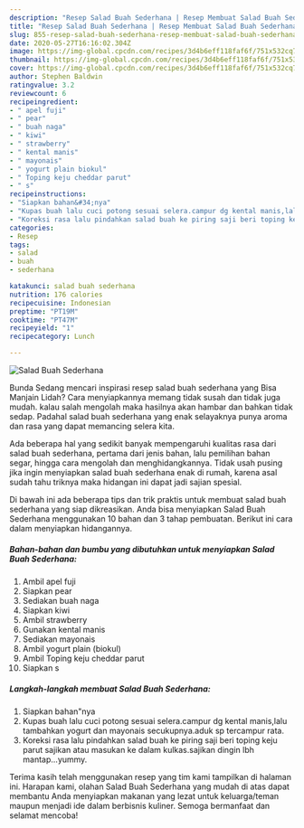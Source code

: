 ```yaml
---
description: "Resep Salad Buah Sederhana | Resep Membuat Salad Buah Sederhana Yang Enak Banget"
title: "Resep Salad Buah Sederhana | Resep Membuat Salad Buah Sederhana Yang Enak Banget"
slug: 855-resep-salad-buah-sederhana-resep-membuat-salad-buah-sederhana-yang-enak-banget
date: 2020-05-27T16:16:02.304Z
image: https://img-global.cpcdn.com/recipes/3d4b6eff118faf6f/751x532cq70/salad-buah-sederhana-foto-resep-utama.jpg
thumbnail: https://img-global.cpcdn.com/recipes/3d4b6eff118faf6f/751x532cq70/salad-buah-sederhana-foto-resep-utama.jpg
cover: https://img-global.cpcdn.com/recipes/3d4b6eff118faf6f/751x532cq70/salad-buah-sederhana-foto-resep-utama.jpg
author: Stephen Baldwin
ratingvalue: 3.2
reviewcount: 6
recipeingredient:
- " apel fuji"
- " pear"
- " buah naga"
- " kiwi"
- " strawberry"
- " kental manis"
- " mayonais"
- " yogurt plain biokul"
- " Toping keju cheddar parut"
- " s"
recipeinstructions:
- "Siapkan bahan&#34;nya"
- "Kupas buah lalu cuci potong sesuai selera.campur dg kental manis,lalu tambahkan yogurt dan mayonais secukupnya.aduk sp tercampur rata."
- "Koreksi rasa lalu pindahkan salad buah ke piring saji beri toping keju parut sajikan atau masukan ke dalam kulkas.sajikan dingin lbh mantap...yummy."
categories:
- Resep
tags:
- salad
- buah
- sederhana

katakunci: salad buah sederhana 
nutrition: 176 calories
recipecuisine: Indonesian
preptime: "PT19M"
cooktime: "PT47M"
recipeyield: "1"
recipecategory: Lunch

---
```



![Salad Buah Sederhana](https://img-global.cpcdn.com/recipes/3d4b6eff118faf6f/751x532cq70/salad-buah-sederhana-foto-resep-utama.jpg)

Bunda Sedang mencari inspirasi resep salad buah sederhana yang Bisa Manjain Lidah? Cara menyiapkannya memang tidak susah dan tidak juga mudah. kalau salah mengolah maka hasilnya akan hambar dan bahkan tidak sedap. Padahal salad buah sederhana yang enak selayaknya punya aroma dan rasa yang dapat memancing selera kita.

Ada beberapa hal yang sedikit banyak mempengaruhi kualitas rasa dari salad buah sederhana, pertama dari jenis bahan, lalu pemilihan bahan segar, hingga cara mengolah dan menghidangkannya. Tidak usah pusing jika ingin menyiapkan salad buah sederhana enak di rumah, karena asal sudah tahu triknya maka hidangan ini dapat jadi sajian spesial.




Di bawah ini ada beberapa tips dan trik praktis untuk membuat salad buah sederhana yang siap dikreasikan. Anda bisa menyiapkan Salad Buah Sederhana menggunakan 10 bahan dan 3 tahap pembuatan. Berikut ini cara dalam menyiapkan hidangannya.

<!--inarticleads1-->

##### Bahan-bahan dan bumbu yang dibutuhkan untuk menyiapkan Salad Buah Sederhana:

1. Ambil  apel fuji
1. Siapkan  pear
1. Sediakan  buah naga
1. Siapkan  kiwi
1. Ambil  strawberry
1. Gunakan  kental manis
1. Sediakan  mayonais
1. Ambil  yogurt plain (biokul)
1. Ambil  Toping keju cheddar parut
1. Siapkan  s




<!--inarticleads2-->

##### Langkah-langkah membuat Salad Buah Sederhana:

1. Siapkan bahan&#34;nya
1. Kupas buah lalu cuci potong sesuai selera.campur dg kental manis,lalu tambahkan yogurt dan mayonais secukupnya.aduk sp tercampur rata.
1. Koreksi rasa lalu pindahkan salad buah ke piring saji beri toping keju parut sajikan atau masukan ke dalam kulkas.sajikan dingin lbh mantap...yummy.




Terima kasih telah menggunakan resep yang tim kami tampilkan di halaman ini. Harapan kami, olahan Salad Buah Sederhana yang mudah di atas dapat membantu Anda menyiapkan makanan yang lezat untuk keluarga/teman maupun menjadi ide dalam berbisnis kuliner. Semoga bermanfaat dan selamat mencoba!
